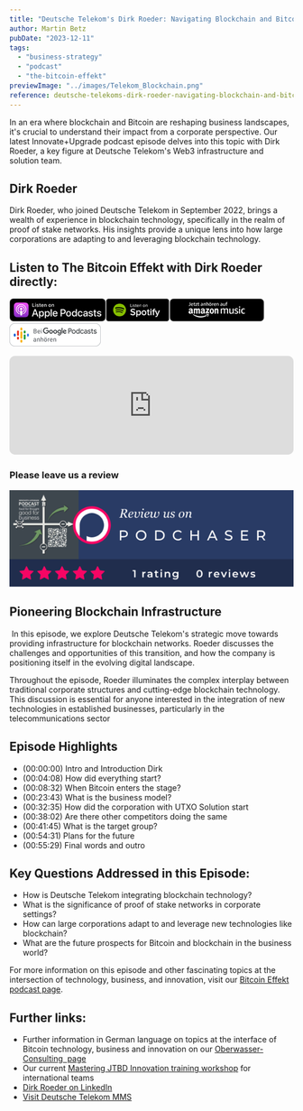 ```yaml
---
title: "Deutsche Telekom's Dirk Roeder: Navigating Blockchain and Bitcoin in the Corporate World"
author: Martin Betz
pubDate: "2023-12-11"
tags:
  - "business-strategy"
  - "podcast"
  - "the-bitcoin-effekt"
previewImage: "../images/Telekom_Blockchain.png"
reference: deutsche-telekoms-dirk-roeder-navigating-blockchain-and-bitcoin-in-the-corporate-world
---
```


In an era where blockchain and Bitcoin are reshaping business landscapes, it's crucial to understand their impact from a corporate perspective. Our latest Innovate+Upgrade podcast episode delves into this topic with Dirk Roeder, a key figure at Deutsche Telekom's Web3 infrastructure and solution team.

## Dirk Roeder

Dirk Roeder, who joined Deutsche Telekom in September 2022, brings a wealth of experience in blockchain technology, specifically in the realm of proof of stake networks. His insights provide a unique lens into how large corporations are adapting to and leveraging blockchain technology.

## Listen to The Bitcoin Effekt with Dirk Roeder directly:

[![](../images/listen-on-apple-podcast.png)](https://https://podcasts.apple.com/us/podcast/e207-deutsche-telekom-goes-lightning-with-dirk-r%C3%B6der/id1718939630?i=1000636925173&itsct=podcast_box&itscg=30200&ls=1)[![](../images/listen-on-spotify.png)](https://open.spotify.com/episode/2uDl9T6gPppifpTrCLEbFF?si=a3c3adf4edc14bb3)[![](../images/ListenOn_AmazonMusic_button_Black_RGB_5X_DE-300x73.png)](https://music.amazon.de/podcasts/56f81b63-2dcd-438f-808c-f0e287d637a4/episodes/d88241d4-546c-4cc7-8d1e-fcc1a6e9d21e/the-bitcoin-effekt---your-business-podcast-e207---deutsche-telekom-goes-lightning-with-dirk-r%C3%B6der---how-to-orange-pill-an-enterprise)[![jobs to be done podcast](../images/DE_Google_Podcasts_Badge_8x-300x76.png)](https://podcasts.google.com/feed/aHR0cHM6Ly9hbmNob3IuZm0vcy9jNmExMzVhOC9wb2RjYXN0L3Jzcw/episode/ODk2ODllYzktYzZlZS00ZTU1LTk3YmMtYjEzOTRhZTAyYzJh?sa=X&ved=0CAgQuIEEahcKEwjQ0rHZ1_uCAxUAAAAAHQAAAAAQCg)

<iframe id="embedPlayer" style="width: 100%; max-width: 660px; overflow: hidden; border-radius: 10px; transform: translateZ(0px); animation: 2s 6 loading-indicator; background-color: #e4e4e4;" src="https://embed.podcasts.apple.com/us/podcast/e207-deutsche-telekom-goes-lightning-with-dirk-r%C3%B6der/id1718939630?i=1000636925173&amp;itsct=podcast_box_player&amp;itscg=30200&amp;ls=1&amp;theme=auto" height="175px" frameborder="0" sandbox="allow-forms allow-popups allow-same-origin allow-scripts allow-top-navigation-by-user-activation"></iframe>



### Please leave us a review


[![Podchaser - Innovate+Upgrade](../images/TCASP632678.png)](https://www.podchaser.com/podcasts/the-bitcoin-effekt-your-busine-4968955/reviews)

## Pioneering Blockchain Infrastructure

 In this episode, we explore Deutsche Telekom's strategic move towards providing infrastructure for blockchain networks. Roeder discusses the challenges and opportunities of this transition, and how the company is positioning itself in the evolving digital landscape.

Throughout the episode, Roeder illuminates the complex interplay between traditional corporate structures and cutting-edge blockchain technology. This discussion is essential for anyone interested in the integration of new technologies in established businesses, particularly in the telecommunications sector

## Episode Highlights

- (00:00:00) Intro and Introduction Dirk
- (00:04:08) How did everything start?
- (00:08:32) When Bitcoin enters the stage?
- (00:23:43) What is the business model?
- (00:32:35) How did the corporation with UTXO Solution start
- (00:38:02) Are there other competitors doing the same
- (00:41:45) What is the target group?
- (00:54:31) Plans for the future
- (00:55:29) Final words and outro

## Key Questions Addressed in this Episode:

- How is Deutsche Telekom integrating blockchain technology?
- What is the significance of proof of stake networks in corporate settings?
- How can large corporations adapt to and leverage new technologies like blockchain?
- What are the future prospects for Bitcoin and blockchain in the business world?

For more information on this episode and other fascinating topics at the intersection of technology, business, and innovation, visit our [Bitcoin Effekt podcast page](https://utxo.solutions/podcast/).

## Further links:

- Further information in German language on topics at the interface of Bitcoin technology, business and innovation on our [Oberwasser-Consulting  page](https://oberwasser-consulting.de/tag/bitcoin/)
- Our current [Mastering JTBD Innovation training workshop](/services/mastering-jobs-to-be-done-online-workshop/) for international teams
- [Dirk Roeder on LinkedIn](https://www.linkedin.com/in/droeder72/)
- [Visit Deutsche Telekom MMS](https://www.telekom-mms.com/)
